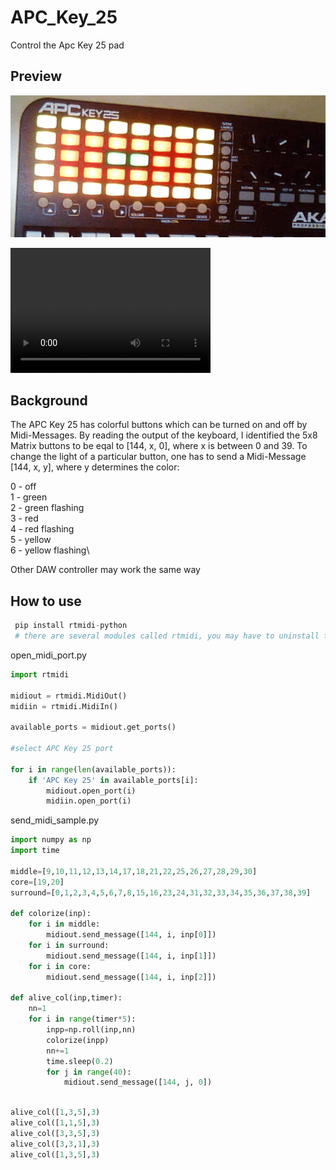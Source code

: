 # APC_Key_25
Control the Apc Key 25 pad


## Preview
![sample_gif](https://raw.githubusercontent.com/ambader/APC_Key_25/main/sample.gif)

<video width="320" height="200" controls preload> 
    <source src="apc_key_25.webm"></source> 
</video>

## Background
The APC Key 25 has colorful buttons which can be turned on and off by Midi-Messages.
By reading the output of the keyboard, I identified the 5x8 Matrix buttons to be eqal to [144, x, 0], where x is between 0 and 39.
To change the light of a particular button, one has to send a Midi-Message [144, x, y], where y determines the color:

0 - off\
1 - green\
2 - green flashing\
3 - red\
4 - red flashing\
5 - yellow\
6 - yellow flashing\

Other DAW controller may work the same way

## How to use
```python
 pip install rtmidi-python
 # there are several modules called rtmidi, you may have to uninstall the other version 
```

open_midi_port.py
```python
import rtmidi

midiout = rtmidi.MidiOut()
midiin = rtmidi.MidiIn()

available_ports = midiout.get_ports()

#select APC Key 25 port

for i in range(len(available_ports)):
    if 'APC Key 25' in available_ports[i]:
        midiout.open_port(i)
        midiin.open_port(i)
```

send_midi_sample.py
```python
import numpy as np
import time

middle=[9,10,11,12,13,14,17,18,21,22,25,26,27,28,29,30]
core=[19,20]
surround=[0,1,2,3,4,5,6,7,8,15,16,23,24,31,32,33,34,35,36,37,38,39]

def colorize(inp):
    for i in middle:
        midiout.send_message([144, i, inp[0]])
    for i in surround:
        midiout.send_message([144, i, inp[1]])
    for i in core:
        midiout.send_message([144, i, inp[2]])
        
def alive_col(inp,timer):
    nn=1
    for i in range(timer*5):
        inpp=np.roll(inp,nn)
        colorize(inpp)
        nn+=1
        time.sleep(0.2)
        for j in range(40):
            midiout.send_message([144, j, 0])
    
```

```python
alive_col([1,3,5],3)
alive_col([1,1,5],3)
alive_col([3,3,5],3)
alive_col([3,3,1],3)
alive_col([1,3,5],3)
```
